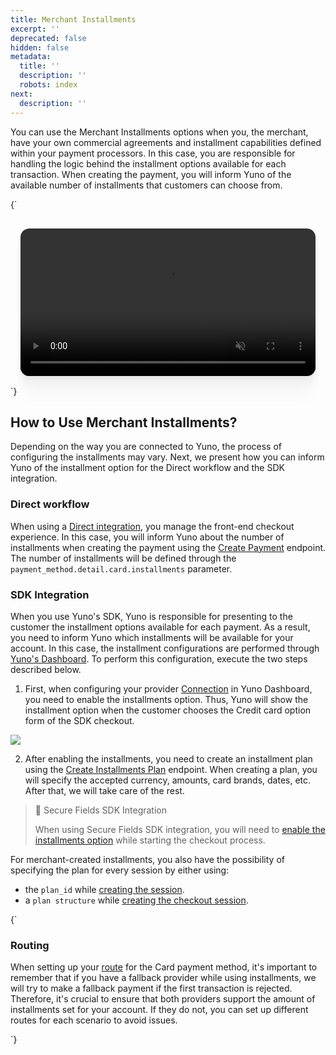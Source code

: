 ```yaml
---
title: Merchant Installments
excerpt: ''
deprecated: false
hidden: false
metadata:
  title: ''
  description: ''
  robots: index
next:
  description: ''
---
```

You can use the Merchant Installments options when you, the merchant, have your own commercial agreements and installment capabilities defined within your payment processors. In this case, you are responsible for handling the logic behind the installment options available for each transaction. When creating the payment, you will inform Yuno of the available number of installments that customers can choose from.

<HTMLBlock>{`
<div style="background-color: #FFFFF; padding: 16px; display: flex; justify-content: center; border-radius:14px;">
  <video src="https://github.com/writechoiceorg/yuno-images/raw/main/doc/yourPaymentsOperationSystem/installments.mp4" loop autoplay muted playsinline style="width:100%; height:100%; border-radius:14px; display:block; object-fit:cover; background-color:rgba(0, 0, 0, 0); object-position:50% 50%; box-shadow: 0px 0px 0px 0px rgba(40, 42, 47, 0.05), 0px 3px 6px 0px rgba(40, 42, 47, 0.05), 0px 11px 11px 0px rgba(40, 42, 47, 0.04), 0px 25px 15px 0px rgba(40, 42, 47, 0.02), 0px 44px 18px 0px rgba(40, 42, 47, 0.01), 0px 69px 19px 0px rgba(40, 42, 47, 0.00);"></video>
</div>
`}</HTMLBlock>

## How to Use Merchant Installments?

Depending on the way you are connected to Yuno, the process of configuring the installments may vary. Next, we present how you can inform Yuno of the installment option for the Direct workflow and the SDK integration. 

### Direct workflow

When using a [Direct integration](doc:direct-flow),  you manage the front-end checkout experience. In this case, you will inform Yuno about the number of installments when creating the payment using the [Create Payment](ref:create-payment) endpoint. The number of installments will be defined through the  `payment_method.detail.card.installments` parameter.

### SDK Integration

When you use Yuno's SDK, Yuno is responsible for presenting to the customer the installment options available for each payment. As a result, you need to inform Yuno which installments will be available for your account. In this case, the installment configurations are performed through [Yuno's Dashboard](https://auth.y.uno/u/login?). To perform this configuration, execute the two steps described below.

1. First, when configuring your provider [Connection](doc:connections) in Yuno Dashboard, you need to enable the installments option. Thus, Yuno will show the installment option when the customer chooses the Credit card option form of the SDK checkout.

<Image align="center" src="https://files.readme.io/3874bb1-installments.png" />

2. After enabling the installments, you need to create an installment plan using the  [Create Installments Plan](ref:create-installments-plan) endpoint. When creating a plan, you will specify the accepted currency, amounts, card brands, dates, etc. After that, we will take care of the rest.

> 📘 Secure Fields SDK Integration
> 
> When using Secure Fields SDK integration, you will need to [enable the installments option](secure-fields-payment#step-3-start-the-checkout-process) while starting the checkout process.


For merchant-created installments, you also have the possibility of specifying the plan for every session by either using:  

* the `plan_id` while [creating the session](ref:create-checkout-session).
* a `plan structure` while [creating the checkout session](ref:create-checkout-session).

<HTMLBlock>{`
<body>
  <div class="infoBlockContainer danger">
    <div class="verticalLine"></div>
    <div>
      <h3>Routing</h3>
      <div class="contentContainer">
        <p>When setting up your <a href="routing">route</a> for the Card payment method, it's important to remember that if you have a fallback provider while using installments, we will try to make a fallback payment if the first transaction is rejected. Therefore, it's crucial to ensure that both providers support the amount of installments set for your account. If they do not, you can set up different routes for each scenario to avoid issues.
        </p>
      </div>
    </div>
  </div>
</body>
`}</HTMLBlock>
